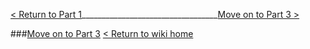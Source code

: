 [< Return to Part 1](https://github.com/GSoft-SharePoint/Dynamite/wiki/Git-step-by-step:-Part-1)\_\_\_\_\_\_\_\_\__________________________[Move on to Part 3 >](https://github.com/GSoft-SharePoint/Dynamite/wiki/Git-step-by-step:-Part-3)








###[Move on to Part 3](https://github.com/GSoft-SharePoint/Dynamite/wiki/Git-step-by-step:-Part-3)
[< Return to wiki home](https://github.com/GSoft-SharePoint/Dynamite/wiki)